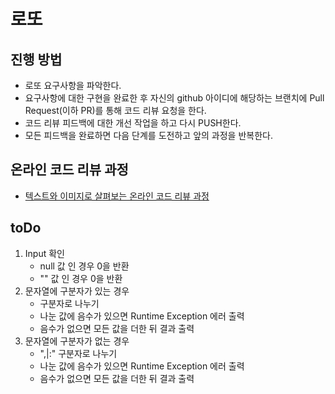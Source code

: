 # 로또
## 진행 방법
* 로또 요구사항을 파악한다.
* 요구사항에 대한 구현을 완료한 후 자신의 github 아이디에 해당하는 브랜치에 Pull Request(이하 PR)를 통해 코드 리뷰 요청을 한다.
* 코드 리뷰 피드백에 대한 개선 작업을 하고 다시 PUSH한다.
* 모든 피드백을 완료하면 다음 단계를 도전하고 앞의 과정을 반복한다.

## 온라인 코드 리뷰 과정
* [텍스트와 이미지로 살펴보는 온라인 코드 리뷰 과정](https://github.com/next-step/nextstep-docs/tree/master/codereview)

## toDo

1. Input 확인
    - null 값 인 경우 0을 반환
    - "" 값 인 경우 0을 반환
2. 문자열에 구분자가 있는 경우
    - 구분자로 나누기
    - 나눈 값에 음수가 있으면 Runtime Exception 에러 출력
    - 음수가 없으면 모든 값을 더한 뒤 결과 출력
3. 문자열에 구분자가 없는 경우
    - ",|:" 구분자로 나누기
    - 나눈 값에 음수가 있으면 Runtime Exception 에러 출력
    - 음수가 없으면 모든 값을 더한 뒤 결과 출력
